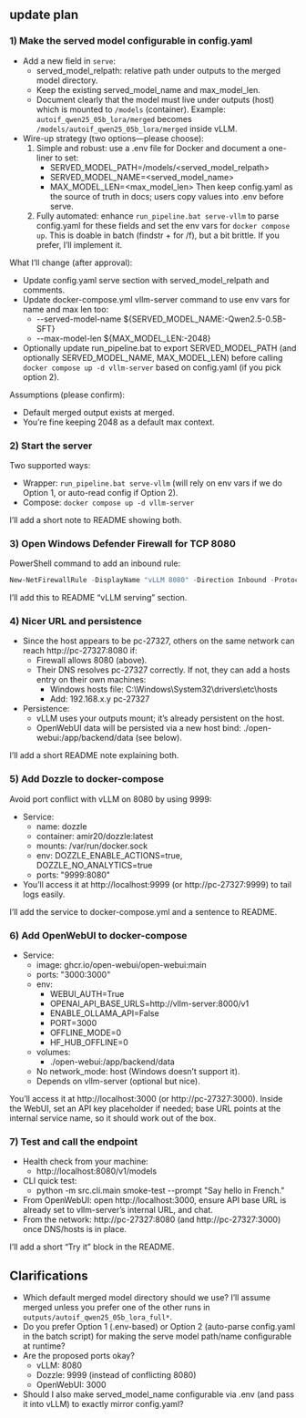 ## update plan 
### 1) Make the served model configurable in config.yaml

- Add a new field in `serve`:
  - served_model_relpath: relative path under outputs to the merged model directory.
  - Keep the existing served_model_name and max_model_len.
  - Document clearly that the model must live under outputs (host) which is mounted to `/models` (container). Example: `autoif_qwen25_05b_lora/merged` becomes `/models/autoif_qwen25_05b_lora/merged` inside vLLM.
- Wire-up strategy (two options—please choose):
  1) Simple and robust: use a .env file for Docker and document a one-liner to set:
     - SERVED_MODEL_PATH=/models/<served_model_relpath>
     - SERVED_MODEL_NAME=<served_model_name>
     - MAX_MODEL_LEN=<max_model_len>
     Then keep config.yaml as the source of truth in docs; users copy values into .env before serve.
  2) Fully automated: enhance `run_pipeline.bat serve-vllm` to parse config.yaml for these fields and set the env vars for `docker compose up`. This is doable in batch (findstr + for /f), but a bit brittle. If you prefer, I’ll implement it.

What I’ll change (after approval):
- Update config.yaml serve section with served_model_relpath and comments.
- Update docker-compose.yml vllm-server command to use env vars for name and max len too:
  - --served-model-name ${SERVED_MODEL_NAME:-Qwen2.5-0.5B-SFT}
  - --max-model-len ${MAX_MODEL_LEN:-2048}
- Optionally update run_pipeline.bat to export SERVED_MODEL_PATH (and optionally SERVED_MODEL_NAME, MAX_MODEL_LEN) before calling `docker compose up -d vllm-server` based on config.yaml (if you pick option 2).

Assumptions (please confirm):
- Default merged output exists at merged.
- You’re fine keeping 2048 as a default max context.

### 2) Start the server

Two supported ways:
- Wrapper: `run_pipeline.bat serve-vllm` (will rely on env vars if we do Option 1, or auto-read config if Option 2).
- Compose: `docker compose up -d vllm-server`

I’ll add a short note to README showing both.

### 3) Open Windows Defender Firewall for TCP 8080

PowerShell command to add an inbound rule:
```powershell
New-NetFirewallRule -DisplayName "vLLM 8080" -Direction Inbound -Protocol TCP -LocalPort 8080 -Action Allow
```

I’ll add this to README “vLLM serving” section.

### 4) Nicer URL and persistence

- Since the host appears to be pc-27327, others on the same network can reach http://pc-27327:8080 if:
  - Firewall allows 8080 (above).
  - Their DNS resolves pc-27327 correctly. If not, they can add a hosts entry on their own machines:
    - Windows hosts file: C:\Windows\System32\drivers\etc\hosts
    - Add: 192.168.x.y  pc-27327
- Persistence:
  - vLLM uses your outputs mount; it’s already persistent on the host.
  - OpenWebUI data will be persisted via a new host bind: ./open-webui:/app/backend/data (see below).

I’ll add a short README note explaining both.

### 5) Add Dozzle to docker-compose

Avoid port conflict with vLLM on 8080 by using 9999:
- Service:
  - name: dozzle
  - container: amir20/dozzle:latest
  - mounts: /var/run/docker.sock
  - env: DOZZLE_ENABLE_ACTIONS=true, DOZZLE_NO_ANALYTICS=true
  - ports: "9999:8080"
- You’ll access it at http://localhost:9999 (or http://pc-27327:9999) to tail logs easily.

I’ll add the service to docker-compose.yml and a sentence to README.

### 6) Add OpenWebUI to docker-compose

- Service:
  - image: ghcr.io/open-webui/open-webui:main
  - ports: "3000:3000"
  - env:
    - WEBUI_AUTH=True
    - OPENAI_API_BASE_URLS=http://vllm-server:8000/v1
    - ENABLE_OLLAMA_API=False
    - PORT=3000
    - OFFLINE_MODE=0
    - HF_HUB_OFFLINE=0
  - volumes:
    - ./open-webui:/app/backend/data
  - No network_mode: host (Windows doesn’t support it).
  - Depends on vllm-server (optional but nice).

You’ll access it at http://localhost:3000 (or http://pc-27327:3000). Inside the WebUI, set an API key placeholder if needed; base URL points at the internal service name, so it should work out of the box.

### 7) Test and call the endpoint

- Health check from your machine:
  - http://localhost:8080/v1/models
- CLI quick test:
  - python -m src.cli.main smoke-test --prompt "Say hello in French."
- From OpenWebUI: open http://localhost:3000, ensure API base URL is already set to vllm-server’s internal URL, and chat.
- From the network: http://pc-27327:8080 (and http://pc-27327:3000) once DNS/hosts is in place.

I’ll add a short “Try it” block in the README.



## Clarifications

- Which default merged model directory should we use? I’ll assume merged unless you prefer one of the other runs in `outputs/autoif_qwen25_05b_lora_full*`.
- Do you prefer Option 1 (.env-based) or Option 2 (auto-parse config.yaml in the batch script) for making the serve model path/name configurable at runtime?
- Are the proposed ports okay?
  - vLLM: 8080
  - Dozzle: 9999 (instead of conflicting 8080)
  - OpenWebUI: 3000
- Should I also make served_model_name configurable via .env (and pass it into vLLM) to exactly mirror config.yaml?
